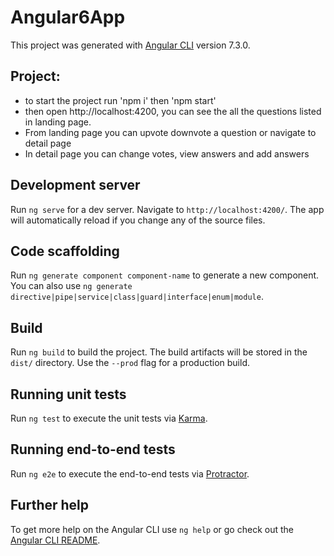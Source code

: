 # Angular6App

This project was generated with [Angular CLI](https://github.com/angular/angular-cli) version 7.3.0.

## Project:

- to start the project run 'npm i' then 'npm start'
- then open http://localhost:4200, you can see the all the questions listed in landing page.
- From landing page you can upvote downvote a question or navigate to detail page
- In detail page you can change votes, view answers and add answers 

## Development server

Run `ng serve` for a dev server. Navigate to `http://localhost:4200/`. The app will automatically reload if you change any of the source files.

## Code scaffolding

Run `ng generate component component-name` to generate a new component. You can also use `ng generate directive|pipe|service|class|guard|interface|enum|module`.

## Build

Run `ng build` to build the project. The build artifacts will be stored in the `dist/` directory. Use the `--prod` flag for a production build.

## Running unit tests

Run `ng test` to execute the unit tests via [Karma](https://karma-runner.github.io).

## Running end-to-end tests

Run `ng e2e` to execute the end-to-end tests via [Protractor](http://www.protractortest.org/).

## Further help

To get more help on the Angular CLI use `ng help` or go check out the [Angular CLI README](https://github.com/angular/angular-cli/blob/master/README.md).
